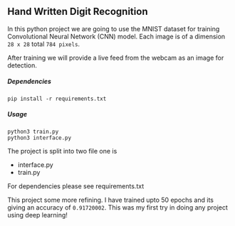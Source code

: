## Hand Written Digit Recognition

In this python project we are going to use the MNIST dataset for training Convolutional Neural Network (CNN) model. Each image is of a dimension `28 x 28` total `784 pixels`.

After training we will provide a live feed from the webcam as an image for detection.

##### Dependencies
`pip install -r requirements.txt`
##### Usage
`python3 train.py`<br>
`python3 interface.py`

The project is split into two file one is
- interface.py
- train.py

For dependencies please see requirements.txt

This project some more refining. I have trained upto 50 epochs and its giving an accuracy of `0.91720002`.
This was my first try in doing any project using deep learning!
